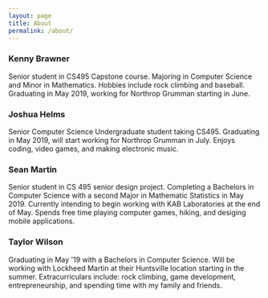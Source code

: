 ```yaml
---
layout: page
title: About
permalink: /about/
---
```


### Kenny Brawner
Senior student in CS495 Capstone course. Majoring in Computer Science and Minor in Mathematics. Hobbies include rock climbing and baseball. Graduating in May 2019, working for Northrop Grumman starting in June.

### Joshua Helms
Senior Computer Science Undergraduate student taking CS495. Graduating in May 2019, will start working for Northrop Grumman in July. Enjoys coding, video games, and making electronic music. 

### Sean Martin
Senior student in CS 495 senior design project. Completing a Bachelors in Computer Science with a second Major in Mathematic Statistics in May 2019. Currently intending to begin working with KAB Laboratories at the end of May. Spends free time playing computer games, hiking, and desiging mobile applications.

### Taylor Wilson
Graduating in May '19 with a Bachelors in Computer Science. Will be working with Lockheed Martin at their Huntsville location starting in the summer. Extracurriculars include: rock climbing, game development, entrepreneurship, and spending time with my family and friends. 
